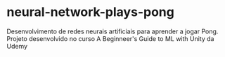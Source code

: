 # neural-network-plays-pong
Desenvolvimento de redes neurais artificiais para aprender a jogar Pong. Projeto desenvolvido no curso A Beginneer's Guide to ML with Unity da Udemy
